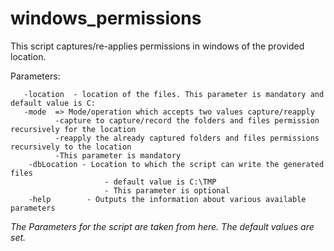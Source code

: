 # windows_permissions

This script captures/re-applies permissions in windows of the provided location.

Parameters:

       -location  - location of the files. This parameter is mandatory and default value is C:
       -mode  => Mode/operation which accepts two values capture/reapply
              -capture to capture/record the folders and files permission recursively for the location
              -reapply the already captured folders and files permissions recursively to the location
              -This parameter is mandatory
        -dbLocation - Location to which the script can write the generated files
                         - default value is C:\TMP
                         - This parameter is optional
        -help        - Outputs the information about various available parameters

*The Parameters for the script are taken from here. The default values are set.*

